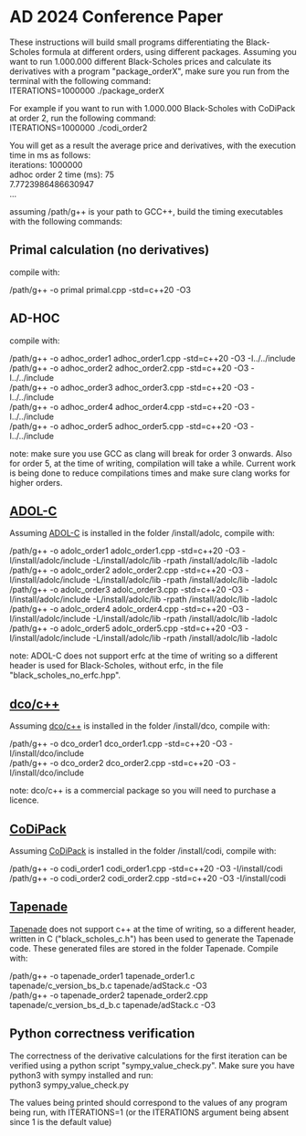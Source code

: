 # AD 2024 Conference Paper

These instructions will build small programs differentiating the Black-Scholes formula at different orders, using different packages. Assuming you want to run 1.000.000 different Black-Scholes prices and calculate its derivatives with a program "package_orderX", make sure you run from the terminal with the following command:\
ITERATIONS=1000000 ./package_orderX

For example if you want to run with 1.000.000 Black-Scholes with CoDiPack at order 2, run the following command:\
ITERATIONS=1000000 ./codi_order2

You will get as a result the average price and derivatives, with the execution time in ms as follows:\
iterations: 1000000\
adhoc order 2 time (ms): 75\
7.7723986486630947\
...

assuming /path/g++ is your path to GCC++, build the timing executables with the following commands:

## Primal calculation (no derivatives)
compile with:

/path/g++ -o primal primal.cpp -std=c++20 -O3

## AD-HOC
compile with:

/path/g++ -o adhoc_order1 adhoc_order1.cpp -std=c++20 -O3 -I../../include\
/path/g++ -o adhoc_order2 adhoc_order2.cpp -std=c++20 -O3 -I../../include\
/path/g++ -o adhoc_order3 adhoc_order3.cpp -std=c++20 -O3 -I../../include\
/path/g++ -o adhoc_order4 adhoc_order4.cpp -std=c++20 -O3 -I../../include\
/path/g++ -o adhoc_order5 adhoc_order5.cpp -std=c++20 -O3 -I../../include

note: make sure you use GCC as clang will break for order 3 onwards. Also for order 5, at the time of writing, compilation will take a while. Current work is being done to reduce compilations times and make sure clang works for higher orders.

## [ADOL-C](https://github.com/coin-or/ADOL-C)
Assuming [ADOL-C](https://github.com/coin-or/ADOL-C) is installed in the folder /install/adolc, compile with:

/path/g++ -o adolc_order1 adolc_order1.cpp -std=c++20 -O3 -I/install/adolc/include -L/install/adolc/lib  -rpath /install/adolc/lib -ladolc\
/path/g++ -o adolc_order2 adolc_order2.cpp -std=c++20 -O3 -I/install/adolc/include -L/install/adolc/lib  -rpath /install/adolc/lib -ladolc\
/path/g++ -o adolc_order3 adolc_order3.cpp -std=c++20 -O3 -I/install/adolc/include -L/install/adolc/lib  -rpath /install/adolc/lib -ladolc\
/path/g++ -o adolc_order4 adolc_order4.cpp -std=c++20 -O3 -I/install/adolc/include -L/install/adolc/lib  -rpath /install/adolc/lib -ladolc\
/path/g++ -o adolc_order5 adolc_order5.cpp -std=c++20 -O3 -I/install/adolc/include -L/install/adolc/lib  -rpath /install/adolc/lib -ladolc

note: ADOL-C does not support erfc at the time of writing so a different header is used for Black-Scholes, without erfc, in the file "black_scholes_no_erfc.hpp".

## [dco/c++](https://nag.com/automatic-differentiation)
Assuming [dco/c++](https://nag.com/automatic-differentiation/) is installed in the folder /install/dco, compile with:

/path/g++ -o dco_order1 dco_order1.cpp -std=c++20 -O3 -I/install/dco/include\
/path/g++ -o dco_order2 dco_order2.cpp -std=c++20 -O3 -I/install/dco/include

note: dco/c++ is a commercial package so you will need to purchase a licence.

## [CoDiPack](https://github.com/SciCompKL/CoDiPack)
Assuming [CoDiPack](https://github.com/SciCompKL/CoDiPack) is installed in the folder /install/codi, compile with:

/path/g++ -o codi_order1 codi_order1.cpp -std=c++20 -O3 -I/install/codi\
/path/g++ -o codi_order2 codi_order2.cpp -std=c++20 -O3 -I/install/codi

## [Tapenade](https://gitlab.inria.fr/tapenade/tapenade)
[Tapenade](https://gitlab.inria.fr/tapenade/tapenade) does not support c++ at the time of writing, so a different header, written in C ("black_scholes_c.h") has been used to generate the Tapenade code. These generated files are stored in the folder Tapenade. Compile with:

/path/g++ -o tapenade_order1 tapenade_order1.c tapenade/c_version_bs_b.c tapenade/adStack.c -O3\
/path/g++ -o tapenade_order2 tapenade_order2.cpp tapenade/c_version_bs_d_b.c tapenade/adStack.c -O3

## Python correctness verification
The correctness of the derivative calculations for the first iteration can be verified using a python script "sympy_value_check.py". Make sure you have python3 with sympy installed and run:\
python3 sympy_value_check.py

The values being printed should correspond to the values of any program being run, with ITERATIONS=1 (or the ITERATIONS argument being absent since 1 is the default value)

